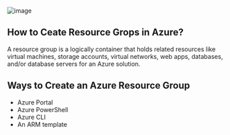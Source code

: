 ![image](https://user-images.githubusercontent.com/46291282/123545171-5fe5b580-d774-11eb-9b8f-5597625b7b81.png)

## How to Ceate Resource Grops in Azure?

A resource group is a logically container that holds related resources like virtual machines, storage accounts, virtual networks, 
web apps, databases, and/or database servers  for an Azure solution. 
      
## Ways to Create an Azure Resource Group
- Azure Portal
- Azure PowerShell
- Azure CLI
- An ARM template

      

